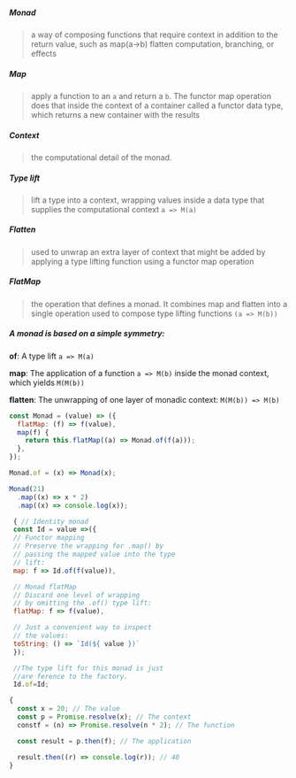##### Monad

> a way of composing functions that require context in addition to the return value, such as map(a→b) flatten computation, branching, or effects

##### Map

> apply a function to an `a` and return a `b`. The functor map operation does that inside the context of a container called a functor data type, which returns a new container with the results

##### Context

> the computational detail of the monad.

##### Type lift

> lift a type into a context, wrapping values inside a data type that supplies the computational context `a => M(a)`

##### Flatten

> used to unwrap an extra layer of context that might be added by applying a type lifting function using a functor map operation

##### FlatMap

> the operation that defines a monad. It combines map and flatten into a single operation used to compose type lifting functions `(a => M(b))`

##### A monad is based on a simple symmetry:

**of**: A type lift `a => M(a)`

**map**: The application of a function `a => M(b)` inside the monad context, which yields `M(M(b))`

**flatten**: The unwrapping of one layer of monadic context: `M(M(b)) => M(b)`

```js
const Monad = (value) => ({
  flatMap: (f) => f(value),
  map(f) {
    return this.flatMap((a) => Monad.of(f(a)));
  },
});

Monad.of = (x) => Monad(x);

Monad(21)
  .map((x) => x * 2)
  .map((x) => console.log(x));
```

```js
 { // Identity monad
 const Id = value =>({
 // Functor mapping
 // Preserve the wrapping for .map() by
 // passing the mapped value into the type
 // lift:
 map: f => Id.of(f(value)),

 // Monad flatMap
 // Discard one level of wrapping
 // by omitting the .of() type lift:
 flatMap: f => f(value),

 // Just a convenient way to inspect
 // the values:
 toString: () => `Id(${ value })`
 });

 //The type lift for this monad is just
 //are ference to the factory.
 Id.of=Id;
```

```js
{
  const x = 20; // The value
  const p = Promise.resolve(x); // The context
  constf = (n) => Promise.resolve(n * 2); // The function

  const result = p.then(f); // The application

  result.then((r) => console.log(r)); // 40
}
```
